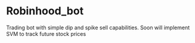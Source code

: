 # Robinhood_bot

Trading bot with simple dip and spike sell capabilities. Soon will implement SVM to track future stock prices
